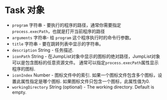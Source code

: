 # Task 对象

* `program` 字符串 - 要执行的程序的路径，通常你需要指定 `process.execPath`，也就是打开当前程序的路径
* `arguments` 字符串- 给 `program` 这个程序执行时的命令行参数。
* ` title ` 字符串 - 要在跳转列表中显示的字符串。
* `description` String - 任务描述.
* `iconPath` String - 在JumpList对象中显示的图标的绝对路径，JumpList对象可以是包含图标的任意资源文件。 通常可以指定`process.execPath`属性显示程序的图标.
* `iconIndex` Number - 图标文件中的索引. 如果一个图标文件包含多个图标，设置此属性指定是哪个图标. 如果图标文件只包含一个图标，此属性值为0.
* `workingDirectory` String (optional) - The working directory. Default is empty.
